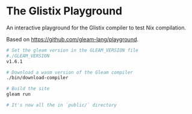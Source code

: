 # The Glistix Playground

An interactive playground for the Glistix compiler to test Nix compilation.

Based on https://github.com/gleam-lang/playground.

```sh
# Set the gleam version in the GLEAM_VERSION file
#./GLEAM_VERSION
v1.6.1

# Download a wasm version of the Gleam compiler
./bin/download-compiler

# Build the site
gleam run

# It's now all the in `public/` directory
```
